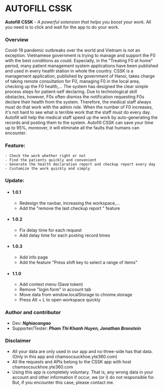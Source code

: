 # AUTOFILL CSSK

**Autofill CSSK** _- A powerful extension that helps you boost your work._
All you need is to click and wait for the app to do your work.

### Overview

Covid-19 pandemic outbreaks over the world and Vietnam is not an exception. Vietnamese government is trying to manage and support the F0 with the best conditions as could. Especially, in the "Treating F0 at home" period, many patient management system applications have been published and used in every health station in whole the country.
CSSK is a management application, published by government of Hanoi, takes charge of taking remote consultation for F0, managing F0 in the local area, checking up the F0 health,...
The system has designed the clear simple process steps for patient-self declaring. Due to technological skill obstacles, however, F0s often dismiss the notification requesting  F0s declare their health from the system. Therefore, the medical staff always must do that work with the admin role. When the number of F0 increases, it's not hard to see what is terrible work that the staff must do every day.
Autofill will help the medical staff speed up the work by auto-generating the records and posting them to the system. Autofill CSSK can save your time up to 95%, moreover, it will eliminate all the faults that humans can encounter.

### Feature:

```
- Check the work whether right or not
- Find the patients quickly and convenient
- Generate the health declaration report and checkup report every day
- Customize the work quickly and simply
```

### Update:

- #### 1.0.1
  - Redesign the navbar, increasing the workspace,...
  - Add the "remove the last checkup report " feature
- #### 1.0.2
  - Fix delay time for each request
  - Add delay time for each posting record times
- #### 1.0.3
  - Add info page
  - Add the feature "Press shift key to select a range of items"
- #### 1.1.0
  - Add context menu (Save token)
  - Remove "login form" in account tab
  - Move data from window.localStorage to chrome.storage
  - Press Alt + L to open workspace quickly

### Author and contributor
- Dev: **_Nghiacangao_**
- Supporter/Tester: **_Pham Thi Khanh Huyen, Jonathan Bronstein_**
### Disclaimer

- All your data are only used in our app and no three-side has that data. (Only in this app and chamsocsuckhoe.yte360.com)
- All the requests and APIs belong to the CSSK app with host chamsocsuckhoe.yte360.com
- Using this app is completely voluntary. That is, any wrong data in your account and other information if occur, we (or I) do not responsible for. But, if you encounter this case, please contact me.
